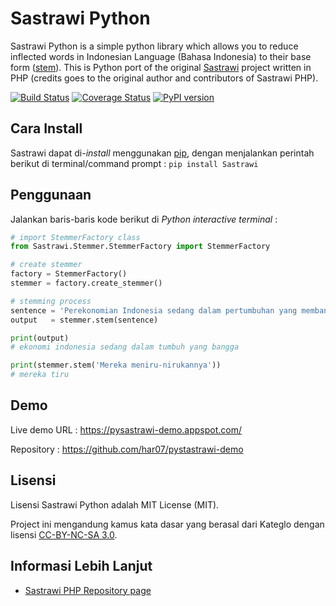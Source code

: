 Sastrawi Python
===============

Sastrawi Python is a simple python library which allows you to reduce inflected words in Indonesian Language (Bahasa Indonesia) to their base form ([stem](http://en.wikipedia.org/wiki/Stemming)).
This is Python port of the original [Sastrawi](https://github.com/sastrawi/sastrawi) project written in PHP (credits goes to the original author and contributors of Sastrawi PHP).


[![Build Status](https://travis-ci.org/har07/PySastrawi.svg?branch=master)](https://travis-ci.org/har07/PySastrawi)
[![Coverage Status](https://coveralls.io/repos/github/har07/PySastrawi/badge.svg?branch=master)](https://coveralls.io/github/har07/PySastrawi?branch=master)
[![PyPI version](https://badge.fury.io/py/PySastrawi.svg)](https://badge.fury.io/py/PySastrawi)

Cara Install
-------------

Sastrawi dapat di-*install* menggunakan [pip](https://docs.python.org/3.6/installing/index.html), dengan menjalankan perintah berikut di terminal/command prompt : `pip install Sastrawi`

Penggunaan
-----------

Jalankan baris-baris kode berikut di *Python interactive terminal* :

```python
# import StemmerFactory class
from Sastrawi.Stemmer.StemmerFactory import StemmerFactory

# create stemmer
factory = StemmerFactory()
stemmer = factory.create_stemmer()

# stemming process
sentence = 'Perekonomian Indonesia sedang dalam pertumbuhan yang membanggakan'
output   = stemmer.stem(sentence)

print(output)
# ekonomi indonesia sedang dalam tumbuh yang bangga

print(stemmer.stem('Mereka meniru-nirukannya'))
# mereka tiru
```

Demo
--------

Live demo URL : https://pysastrawi-demo.appspot.com/

Repository : https://github.com/har07/pystastrawi-demo

Lisensi
--------

Lisensi Sastrawi Python adalah MIT License (MIT).

Project ini mengandung kamus kata dasar yang berasal dari Kateglo dengan lisensi [CC-BY-NC-SA 3.0](http://creativecommons.org/licenses/by-nc-sa/3.0/).

Informasi Lebih Lanjut
----------------------

- [Sastrawi PHP Repository page](https://github.com/sastrawi/sastrawi)
